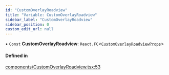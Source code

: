 ```yaml
---
id: "CustomOverlayRoadview"
title: "Variable: CustomOverlayRoadview"
sidebar_label: "CustomOverlayRoadview"
sidebar_position: 0
custom_edit_url: null
---
```


• `Const` **CustomOverlayRoadview**: `React.FC`<[`CustomOverlayRoadviewProps`](../interfaces/CustomOverlayRoadviewProps.md)\>

#### Defined in

[components/CustomOverlayRoadview.tsx:53](https://github.com/JaeSeoKim/react-kakao-maps/blob/2388133/src/components/CustomOverlayRoadview.tsx#L53)
